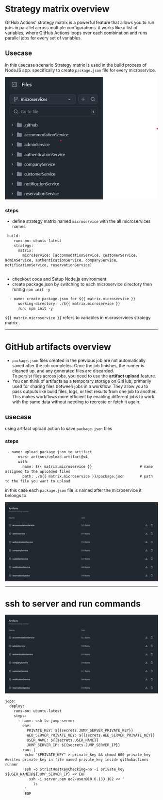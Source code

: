 # Strategy matrix overview
GitHub Actions' strategy matrix is a powerful feature that allows you to run jobs in parallel across multiple configurations. it works like a list of variables, where GitHub Actions loops over each combination and runs parallel jobs for every set of variables.
## Usecase
in this usecase scenario Strategy matrix is used in the build process of NodeJS app. specifically to create `package.json` file 
for every microservice.

![micro-svc](https://github.com/marwantarek01/assets/blob/main/micro-svc%20folders.png)
### steps

- define strategy matrix named `microservice` with the all microservices names 
```
 build:
    runs-on: ubuntu-latest
    strategy:
      matrix:
        microservice: [accommodationService, customerService, adminService, authenticationService, companyService, notificationService, reservationService]
    
```
- checkout code and Setup Node.js environment
- create package.json by switching to each microservice directory then runnig `npm init -y`

```
  - name: create package.json for ${{ matrix.microservice }}
      working-directory: ./${{ matrix.microservice }}
      run: npm init -y
```
`${{ matrix.microservice }}` refers to variables in microservices strategy matrix .

-------------------------------------
# GitHub artifacts overview
  - `package.json` files created in the previous job are not automatically saved after the job completes. Once the job finishes, the runner is cleaned up, and any generated files are discarded.         
  To persist files across jobs, you need to use the **artifact upload** feature. 
  - You can think of artifacts as a temporary storage on GitHub, primarily used for sharing files between jobs in a workflow. They allow you to pass outputs like build files, logs, or test results from one job to another. This makes workflows more efficient by enabling different jobs to work with the same data without needing to recreate or fetch it again.
## usecase
using artifact upload action to save `package.json` files

### steps

```
 - name: upload package.json to artifact
      uses: actions/upload-artifact@v4
      with:
        name: ${{ matrix.microservice }}                      # name assigned to the uploaded files
        path: ./${{ matrix.microservice }}/package.json       # path to the file you want to upload
```
in this case each `package.json` file is named after the microservice it belongs to

![artifacts](https://github.com/marwantarek01/assets/blob/main/ss%20of%20artifacts.png)

-------------------------------------
# ssh to server and run commands
![artifacts](https://github.com/marwantarek01/assets/blob/main/ss%20of%20artifacts.png)

```
jobs:
  deploy:
    runs-on: ubuntu-latest
    steps:
      - name: ssh to jump-server
        env:
          PRIVATE_KEY: ${{secrets.JUMP_SERVER_PRIVATE_KEY}}
          WEB_SERVER_PRIVATE_KEY: ${{secrets.WEB_SERVER_PRIVATE_KEY}}
          USER_NAME: ${{secrets.USER_NAME}}
          JUMP_SERVER_IP: ${{secrets.JUMP_SERVER_IP}}
        run: |
         echo "$PRIVATE_KEY" > private_key && chmod 600 private_key     #writes private key in file named private_key inside githubactions runner
         ssh -o StrictHostKeyChecking=no -i private_key ${USER_NAME}@${JUMP_SERVER_IP} << EOF
           ssh -i server.pem ec2-user@10.0.133.102 << '
             ls
         '  
         EOF
```


